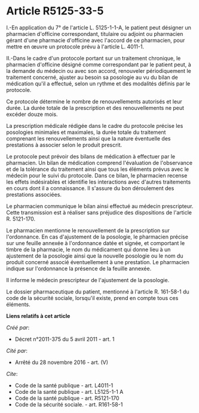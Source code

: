 # Article R5125-33-5

I.-En application du 7° de l'article L. 5125-1-1-A, le patient peut désigner un pharmacien d'officine correspondant,
titulaire ou adjoint ou pharmacien gérant d'une pharmacie d'officine avec l'accord de ce pharmacien, pour mettre en œuvre un
protocole prévu à l'article L. 4011-1. 

II.-Dans le cadre d'un protocole portant sur un traitement chronique, le pharmacien d'officine désigné comme correspondant
par le patient peut, à la demande du médecin ou avec son accord, renouveler périodiquement le traitement concerné, ajuster au
besoin sa posologie au vu du bilan de médication qu'il a effectué, selon un rythme et des modalités définis par le
protocole. 

Ce protocole détermine le nombre de renouvellements autorisés et leur durée. La durée totale de la prescription et des
renouvellements ne peut excéder douze mois. 

La prescription médicale rédigée dans le cadre du protocole précise les posologies minimales et maximales, la durée totale du
traitement comprenant les renouvellements ainsi que la nature éventuelle des prestations à associer selon le produit
prescrit. 

Le protocole peut prévoir des bilans de médication à effectuer par le pharmacien. Un bilan de médication comprend
l'évaluation de l'observance et de la tolérance du traitement ainsi que tous les éléments prévus avec le médecin pour le
suivi du protocole. Dans ce bilan, le pharmacien recense les effets indésirables et identifie les interactions avec d'autres
traitements en cours dont il a connaissance. Il s'assure du bon déroulement des prestations associées. 

Le pharmacien communique le bilan ainsi effectué au médecin prescripteur. Cette transmission est à réaliser sans préjudice
des dispositions de l'article R. 5121-170. 

Le pharmacien mentionne le renouvellement de la prescription sur l'ordonnance. En cas d'ajustement de la posologie, le
pharmacien précise sur une feuille annexée à l'ordonnance datée et signée, et comportant le timbre de la pharmacie, le nom du
médicament qui donne lieu à un ajustement de la posologie ainsi que la nouvelle posologie ou le nom du produit concerné
associé éventuellement à une prestation. Le pharmacien indique sur l'ordonnance la présence de la feuille annexée. 

Il informe le médecin prescripteur de l'ajustement de la posologie. 

Le dossier pharmaceutique du patient, mentionné à l'article R. 161-58-1 du code de la sécurité sociale, lorsqu'il existe,
prend en compte tous ces éléments.

**Liens relatifs à cet article**

_Créé par_:

  - Décret n°2011-375 du 5 avril 2011 - art. 1

_Cité par_:

  - Arrêté du 28 novembre 2016 - art. (V)

_Cite_:

  - Code de la santé publique - art. L4011-1
  - Code de la santé publique - art. L5125-1-1 A
  - Code de la santé publique - art. R5121-170
  - Code de la sécurité sociale. - art. R161-58-1
